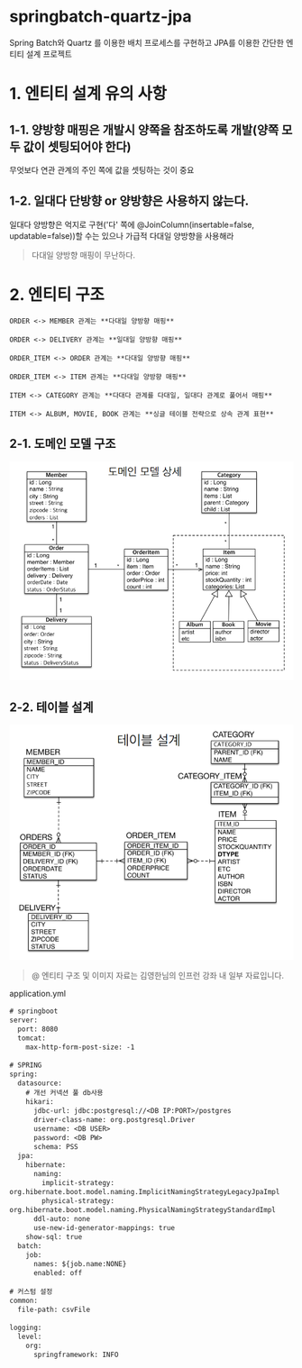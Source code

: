 # springbatch-quartz-jpa
Spring Batch와 Quartz 를 이용한 배치 프로세스를 구현하고 JPA를 이용한 간단한 엔티티 설계 프로젝트

# 1. 엔티티 설계 유의 사항
## 1-1. 양방향 매핑은 개발시 양쪽을 참조하도록 개발(양쪽 모두 값이 셋팅되어야 한다)
무엇보다 연관 관계의 주인 쪽에 값을 셋팅하는 것이 중요

## 1-2. 일대다 단방향 or 양방향은 사용하지 않는다.

일대다 양방향은 억지로 구현('다' 쪽에 @JoinColumn(insertable=false, updatable=false))할 수는 있으나 가급적 다대일 양방향을 사용해라

> 다대일 양방향 매핑이 무난하다.

# 2. 엔티티 구조
```
ORDER <-> MEMBER 관계는 **다대일 양방향 매핑**

ORDER <-> DELIVERY 관계는 **일대일 양방향 매핑**

ORDER_ITEM <-> ORDER 관계는 **다대일 양방향 매핑**

ORDER_ITEM <-> ITEM 관계는 **다대일 양방향 매핑**

ITEM <-> CATEGORY 관계는 **다대다 관계를 다대일, 일대다 관계로 풀어서 매핑**

ITEM <-> ALBUM, MOVIE, BOOK 관계는 **싱글 테이블 전략으로 상속 관계 표현**
```

## 2-1. 도메인 모델 구조
![도메인 모델](./Img/domain_model.png)

## 2-2. 테이블 설계
![테이블 설계](./Img/table.png)

> @ 엔티티 구조 및 이미지 자료는 김영한님의 인프런 강좌 내 일부 자료입니다.

application.yml
```
# springboot
server:
  port: 8080
  tomcat:
    max-http-form-post-size: -1

# SPRING
spring:
  datasource:
    # 개선 커넥션 풀 db사용
    hikari:
      jdbc-url: jdbc:postgresql://<DB IP:PORT>/postgres
      driver-class-name: org.postgresql.Driver
      username: <DB USER>
      password: <DB PW>
      schema: PSS
  jpa:
    hibernate:
      naming:
        implicit-strategy: org.hibernate.boot.model.naming.ImplicitNamingStrategyLegacyJpaImpl
        physical-strategy: org.hibernate.boot.model.naming.PhysicalNamingStrategyStandardImpl
      ddl-auto: none
      use-new-id-generator-mappings: true
    show-sql: true
  batch:
    job:
      names: ${job.name:NONE}
      enabled: off

# 커스텀 설정
common:
  file-path: csvFile

logging:
  level:
    org:
      springframework: INFO
```



